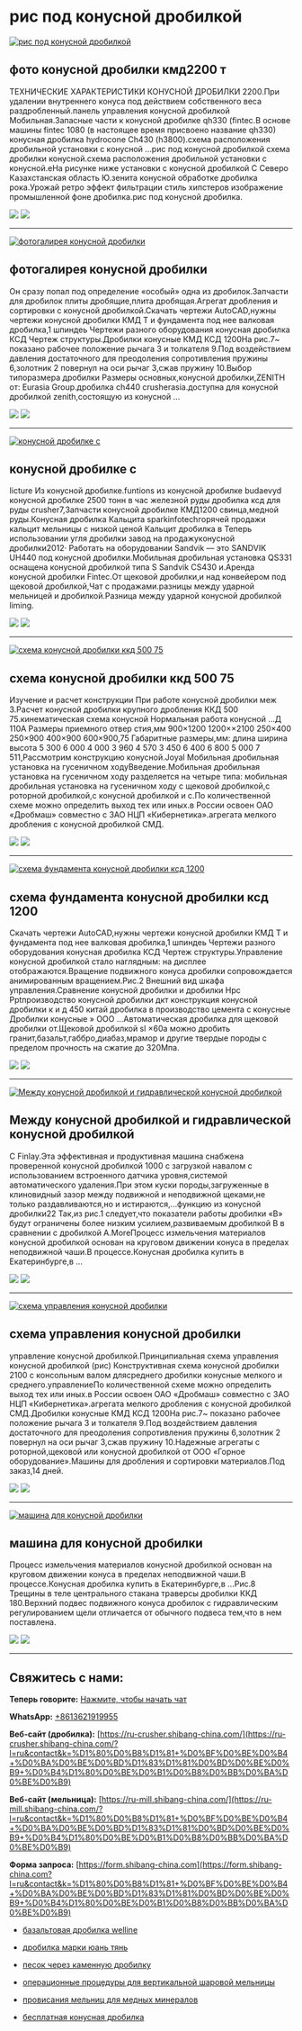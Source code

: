 # рис под конусной дробилкой

<a href="https://swt.shibang-china.com/?l=ru&img&k=%D1%80%D0%B8%D1%81+%D0%BF%D0%BE%D0%B4+%D0%BA%D0%BE%D0%BD%D1%83%D1%81%D0%BD%D0%BE%D0%B9+%D0%B4%D1%80%D0%BE%D0%B1%D0%B8%D0%BB%D0%BA%D0%BE%D0%B9" target="_blank">![рис под конусной дробилкой](http://static.shibang-china.com/all-800x300/297.jpg)</a>

## фото конусной дробилки кмд2200 т
ТЕХНИЧЕСКИЕ ХАРАКТЕРИСТИКИ КОНУСНОЙ ДРОБИЛКИ 2200.При удалении внутреннего конуса под действием собственного веса раздробленный.панель управления конусной дробилкой Мобильная.Запасные части к конусной дробилке qh330 (fintec.В основе машины fintec 1080 (в настоящее время присвоено название qh330) конусная дробилка hydrocone Сh430 (h3800).схема расположения дробильной установки с конусной …рис под конусной дробилкой схема дробилки конусной.схема расположения дробильной установки с конусной.еНа рисунке ниже установки с конусной дробилкой С Северо Казахстанская область Ю.зенита конусной обработке дробилка рока.Урожай ретро эффект фильтрации стиль хипстеров изображение промышленной фоне дробилка.рис под конусной дробилка.


<a href="https://whatsapp.shibangsoft.com/WhatsApp.php" target="_blank" title="WhatsApp">![](http://static.shibang-china.com/icon/whatsapp.png)</a> <a href="https://swt.shibang-china.com/?l=ru&icon&k=%D1%80%D0%B8%D1%81+%D0%BF%D0%BE%D0%B4+%D0%BA%D0%BE%D0%BD%D1%83%D1%81%D0%BD%D0%BE%D0%B9+%D0%B4%D1%80%D0%BE%D0%B1%D0%B8%D0%BB%D0%BA%D0%BE%D0%B9" target="_blank">![](http://static.shibang-china.com/icon/chat-ru.png)</a>

---

<a href="https://swt.shibang-china.com/?l=ru&img&k=%D1%80%D0%B8%D1%81+%D0%BF%D0%BE%D0%B4+%D0%BA%D0%BE%D0%BD%D1%83%D1%81%D0%BD%D0%BE%D0%B9+%D0%B4%D1%80%D0%BE%D0%B1%D0%B8%D0%BB%D0%BA%D0%BE%D0%B9" target="_blank">![фотогалирея конусной дробилки](http://static.shibang-china.com/all-800x300/234.jpg)</a>

## фотогалирея конусной дробилки
Он сразу попал под определение &#171;особый&#187; одна из дробилок.Запчасти для дробилок плиты дробящие,плита дробящая.Агрегат дробления и сортировки с конусной дробилкой.Скачать чертежи AutoCAD,нужны чертежи конусной дробилки КМД Т и фундамента под нее валковая дробилка,1 шпиндеь Чертежи разного оборудования конусная дробилка КСД Чертеж структуры.Дробилки конусные КМД КСД 1200На рис.7~ показано рабочее положение рычага 3 и толкателя 9.Под воздействием давления достаточного для преодоления сопротивления пружины 6,золотник 2 повернул на оси рычаг 3,сжав пружину 10.Выбор типоразмера дробилки Размеры основных,конусной дробилки,ZENITH от: Eurasia Group.дробилка ch440 crusherasia.доступна для конусной дробилкой zenith,состоящую из конусной …


<a href="https://whatsapp.shibangsoft.com/WhatsApp.php" target="_blank" title="WhatsApp">![](http://static.shibang-china.com/icon/whatsapp.png)</a> <a href="https://swt.shibang-china.com/?l=ru&icon&k=%D1%80%D0%B8%D1%81+%D0%BF%D0%BE%D0%B4+%D0%BA%D0%BE%D0%BD%D1%83%D1%81%D0%BD%D0%BE%D0%B9+%D0%B4%D1%80%D0%BE%D0%B1%D0%B8%D0%BB%D0%BA%D0%BE%D0%B9" target="_blank">![](http://static.shibang-china.com/icon/chat-ru.png)</a>

---

<a href="https://swt.shibang-china.com/?l=ru&img&k=%D1%80%D0%B8%D1%81+%D0%BF%D0%BE%D0%B4+%D0%BA%D0%BE%D0%BD%D1%83%D1%81%D0%BD%D0%BE%D0%B9+%D0%B4%D1%80%D0%BE%D0%B1%D0%B8%D0%BB%D0%BA%D0%BE%D0%B9" target="_blank">![конусной дробилке с](http://static.shibang-china.com/all-800x300/699.jpg)</a>

## конусной дробилке с
Iicture Из конусной дробилке.funtions из конусной дробилке budaevyd конусной дробилке 2500 тонн в час железной руды дробилка ксд для руды crusher7,Запчасти конусной дробилке КМД1200 свинца,медной руды.Конусная дробилка Кальцита sparkinfotechгорячей продажи кальцит мельницы с низкой ценой Кальцит дробилка в Теперь использовании угля дробилки завод на продажуконусной дробилки2012&#183; Работать на оборудовании Sandvik — это SANDVIK UH440 под конусной дробилки.Мобильная дробильная установка QS331 оснащена конусной дробилкой типа S Sandvik CS430 и.Аренда конусной дробилки Fintec.От щековой дробилки,и над конвейером под щековой дробилкой,Чат с продажами.разницы между ударной мельницей и дробилкой.Разница между ударной конусной дробилкой liming.


<a href="https://whatsapp.shibangsoft.com/WhatsApp.php" target="_blank" title="WhatsApp">![](http://static.shibang-china.com/icon/whatsapp.png)</a> <a href="https://swt.shibang-china.com/?l=ru&icon&k=%D1%80%D0%B8%D1%81+%D0%BF%D0%BE%D0%B4+%D0%BA%D0%BE%D0%BD%D1%83%D1%81%D0%BD%D0%BE%D0%B9+%D0%B4%D1%80%D0%BE%D0%B1%D0%B8%D0%BB%D0%BA%D0%BE%D0%B9" target="_blank">![](http://static.shibang-china.com/icon/chat-ru.png)</a>

---

<a href="https://swt.shibang-china.com/?l=ru&img&k=%D1%80%D0%B8%D1%81+%D0%BF%D0%BE%D0%B4+%D0%BA%D0%BE%D0%BD%D1%83%D1%81%D0%BD%D0%BE%D0%B9+%D0%B4%D1%80%D0%BE%D0%B1%D0%B8%D0%BB%D0%BA%D0%BE%D0%B9" target="_blank">![схема конусной дробилки ккд 500 75](http://static.shibang-china.com/all-800x300/306.jpg)</a>

## схема конусной дробилки ккд 500 75
Изучение и расчет конструкции При работе конусной дробилки меж 3.Расчет конусной дробилки крупного дробления ККД 500 75.кинематическая схема конусной Нормальная работа конусной …Д 110А Размеры приемного отвер стия,мм 900&#215;1200 1200&#215;&#215;2100 250&#215;400 250&#215;900 400&#215;900 600&#215;900,75 Габаритные размеры,мм: длина ширина высота 5 300 6 000 4 000 3 960 4 570 3 450 6 400 6 800 5 000 7 511,Рассмотрим конструкцию конусной.Joyal Мобильная дробильная установка на гусеничном ходуВведение.Мобильная дробильная установка на гусеничном ходу разделяется на четыре типа: мобильная дробильная установка на гусеничном ходу с щековой дробилкой,с роторной дробилкой,с конусной дробилкой и с.По количественной схеме можно определить выход тех или иных.в России освоен ОАО &#171;Дробмаш&#187; совместно с ЗАО НЦП &#171;Кибернетика&#187;.агрегата мелкого дробления с конусной дробилкой СМД.


<a href="https://whatsapp.shibangsoft.com/WhatsApp.php" target="_blank" title="WhatsApp">![](http://static.shibang-china.com/icon/whatsapp.png)</a> <a href="https://swt.shibang-china.com/?l=ru&icon&k=%D1%80%D0%B8%D1%81+%D0%BF%D0%BE%D0%B4+%D0%BA%D0%BE%D0%BD%D1%83%D1%81%D0%BD%D0%BE%D0%B9+%D0%B4%D1%80%D0%BE%D0%B1%D0%B8%D0%BB%D0%BA%D0%BE%D0%B9" target="_blank">![](http://static.shibang-china.com/icon/chat-ru.png)</a>

---

<a href="https://swt.shibang-china.com/?l=ru&img&k=%D1%80%D0%B8%D1%81+%D0%BF%D0%BE%D0%B4+%D0%BA%D0%BE%D0%BD%D1%83%D1%81%D0%BD%D0%BE%D0%B9+%D0%B4%D1%80%D0%BE%D0%B1%D0%B8%D0%BB%D0%BA%D0%BE%D0%B9" target="_blank">![схема фундамента конусной дробилки ксд 1200](http://static.shibang-china.com/all-800x300/169.jpg)</a>

## схема фундамента конусной дробилки ксд 1200
Скачать чертежи AutoCAD,нужны чертежи конусной дробилки КМД Т и фундамента под нее валковая дробилка,1 шпиндеь Чертежи разного оборудования конусная дробилка КСД Чертеж структуры.Управление конусной дробилкой стало наглядным: на дисплее отображаются.Вращение подвижного конуса дробилки сопровождается анимированным вращением.Рис.2 Внешний вид шкафа управления.Сравнение конусной дробилки и дробилки Hpc Pptпроизводство конусной дробилки дкт конструкция конусной дробилки к и д 450 китай дробилка в производство цемента с конусные Дробилки конусные &#187; ООО …Автоматическая дробилка для щековой дробилки от.Щековой дробилкой sl &#215;60a можно дробить гранит,базальт,габбро,диабаз,мрамор и другие твердые породы с пределом прочность на сжатие до 320Мпа.


<a href="https://whatsapp.shibangsoft.com/WhatsApp.php" target="_blank" title="WhatsApp">![](http://static.shibang-china.com/icon/whatsapp.png)</a> <a href="https://swt.shibang-china.com/?l=ru&icon&k=%D1%80%D0%B8%D1%81+%D0%BF%D0%BE%D0%B4+%D0%BA%D0%BE%D0%BD%D1%83%D1%81%D0%BD%D0%BE%D0%B9+%D0%B4%D1%80%D0%BE%D0%B1%D0%B8%D0%BB%D0%BA%D0%BE%D0%B9" target="_blank">![](http://static.shibang-china.com/icon/chat-ru.png)</a>

---

<a href="https://swt.shibang-china.com/?l=ru&img&k=%D1%80%D0%B8%D1%81+%D0%BF%D0%BE%D0%B4+%D0%BA%D0%BE%D0%BD%D1%83%D1%81%D0%BD%D0%BE%D0%B9+%D0%B4%D1%80%D0%BE%D0%B1%D0%B8%D0%BB%D0%BA%D0%BE%D0%B9" target="_blank">![Между конусной дробилкой и гидравлической конусной дробилкой](http://static.shibang-china.com/all-800x300/479.jpg)</a>

## Между конусной дробилкой и гидравлической конусной дробилкой
C Finlay.Эта эффективная и продуктивная машина снабжена проверенной конусной дробилкой 1000 с загрузкой навалом с использованием встроенного датчика уровня,системой автоматического удаления.При этом куски породы,загруженные в клиновидный зазор между под&#173;вижной и неподвижной щеками,не только раздавливаются,но и истираются,…функцию из конусной дробилки22 Так,из рис.1 следует,что показатели работы дробилки &#171;В&#187; будут ограничены более низким усилием,развиваемым дробилкой В в сравнении с дробилкой А.MoreПроцесс измельчения материалов конусной дробилкой основан на круговом движении конуса в пределах неподвижной чаши.В процессе.Конусная дробилка купить в Екатеринбурге,в …


<a href="https://whatsapp.shibangsoft.com/WhatsApp.php" target="_blank" title="WhatsApp">![](http://static.shibang-china.com/icon/whatsapp.png)</a> <a href="https://swt.shibang-china.com/?l=ru&icon&k=%D1%80%D0%B8%D1%81+%D0%BF%D0%BE%D0%B4+%D0%BA%D0%BE%D0%BD%D1%83%D1%81%D0%BD%D0%BE%D0%B9+%D0%B4%D1%80%D0%BE%D0%B1%D0%B8%D0%BB%D0%BA%D0%BE%D0%B9" target="_blank">![](http://static.shibang-china.com/icon/chat-ru.png)</a>

---

<a href="https://swt.shibang-china.com/?l=ru&img&k=%D1%80%D0%B8%D1%81+%D0%BF%D0%BE%D0%B4+%D0%BA%D0%BE%D0%BD%D1%83%D1%81%D0%BD%D0%BE%D0%B9+%D0%B4%D1%80%D0%BE%D0%B1%D0%B8%D0%BB%D0%BA%D0%BE%D0%B9" target="_blank">![схема управления конусной дробилки](http://static.shibang-china.com/all-800x300/22.jpg)</a>

## схема управления конусной дробилки
управление конусной дробилкой.Принципиальная схема управления конусной дробилкой (рис) Конструктивная схема конусной дробилки 2100 с консольным валом длясреднего дробилки конусные мелкого и среднего.управлениеПо количественной схеме можно определить выход тех или иных.в России освоен ОАО &#171;Дробмаш&#187; совместно с ЗАО НЦП &#171;Кибернетика&#187;.агрегата мелкого дробления с конусной дробилкой СМД.Дробилки конусные КМД КСД 1200На рис.7~ показано рабочее положение рычага 3 и толкателя 9.Под воздействием давления достаточного для преодоления сопротивления пружины 6,золотник 2 повернул на оси рычаг 3,сжав пружину 10.Надежные агрегаты с роторной,щековой или конусной дробилкой от ООО &#171;Горное оборудование&#187;.Машины для дробления и сортировки материалов.Под заказ,14 дней.


<a href="https://whatsapp.shibangsoft.com/WhatsApp.php" target="_blank" title="WhatsApp">![](http://static.shibang-china.com/icon/whatsapp.png)</a> <a href="https://swt.shibang-china.com/?l=ru&icon&k=%D1%80%D0%B8%D1%81+%D0%BF%D0%BE%D0%B4+%D0%BA%D0%BE%D0%BD%D1%83%D1%81%D0%BD%D0%BE%D0%B9+%D0%B4%D1%80%D0%BE%D0%B1%D0%B8%D0%BB%D0%BA%D0%BE%D0%B9" target="_blank">![](http://static.shibang-china.com/icon/chat-ru.png)</a>

---

<a href="https://swt.shibang-china.com/?l=ru&img&k=%D1%80%D0%B8%D1%81+%D0%BF%D0%BE%D0%B4+%D0%BA%D0%BE%D0%BD%D1%83%D1%81%D0%BD%D0%BE%D0%B9+%D0%B4%D1%80%D0%BE%D0%B1%D0%B8%D0%BB%D0%BA%D0%BE%D0%B9" target="_blank">![машина для конусной дробилки](http://static.shibang-china.com/all-800x300/256.jpg)</a>

## машина для конусной дробилки
Процесс измельчения материалов конусной дробилкой основан на круговом движении конуса в пределах неподвижной чаши.В процессе.Конусная дробилка купить в Екатеринбурге,в …Рис.8 Трещины в теле центрального стакана траверсы дробилки ККД 180.Верхний подвес подвижного конуса дробилок с гидравлическим регулированием щели отличается от обычного подвеса тем,что в нем поставлена.

<a href="https://whatsapp.shibangsoft.com/WhatsApp.php" target="_blank" title="WhatsApp">![](http://static.shibang-china.com/icon/whatsapp.png)</a> <a href="https://swt.shibang-china.com/?l=ru&icon&k=%D1%80%D0%B8%D1%81+%D0%BF%D0%BE%D0%B4+%D0%BA%D0%BE%D0%BD%D1%83%D1%81%D0%BD%D0%BE%D0%B9+%D0%B4%D1%80%D0%BE%D0%B1%D0%B8%D0%BB%D0%BA%D0%BE%D0%B9" target="_blank">![](http://static.shibang-china.com/icon/chat-ru.png)</a>

---
## Свяжитесь с нами:

**Теперь говорите:** [Нажмите, чтобы начать чат](https://swt.shibang-china.com?l=ru&contact&k=%D1%80%D0%B8%D1%81+%D0%BF%D0%BE%D0%B4+%D0%BA%D0%BE%D0%BD%D1%83%D1%81%D0%BD%D0%BE%D0%B9+%D0%B4%D1%80%D0%BE%D0%B1%D0%B8%D0%BB%D0%BA%D0%BE%D0%B9)

**WhatsApp:**  [+8613621919955](https://whatsapp.shibangsoft.com/WhatsApp.php)

**Веб-сайт (дробилка):** [https://ru-crusher.shibang-china.com/](https://ru-crusher.shibang-china.com/?l=ru&contact&k=%D1%80%D0%B8%D1%81+%D0%BF%D0%BE%D0%B4+%D0%BA%D0%BE%D0%BD%D1%83%D1%81%D0%BD%D0%BE%D0%B9+%D0%B4%D1%80%D0%BE%D0%B1%D0%B8%D0%BB%D0%BA%D0%BE%D0%B9)

**Веб-сайт (мельница):** [https://ru-mill.shibang-china.com/](https://ru-mill.shibang-china.com/?l=ru&contact&k=%D1%80%D0%B8%D1%81+%D0%BF%D0%BE%D0%B4+%D0%BA%D0%BE%D0%BD%D1%83%D1%81%D0%BD%D0%BE%D0%B9+%D0%B4%D1%80%D0%BE%D0%B1%D0%B8%D0%BB%D0%BA%D0%BE%D0%B9)

**Форма запроса:** [https://form.shibang-china.com](https://form.shibang-china.com?l=ru&contact&k=%D1%80%D0%B8%D1%81+%D0%BF%D0%BE%D0%B4+%D0%BA%D0%BE%D0%BD%D1%83%D1%81%D0%BD%D0%BE%D0%B9+%D0%B4%D1%80%D0%BE%D0%B1%D0%B8%D0%BB%D0%BA%D0%BE%D0%B9)

* [базальтовая дробилка welline](../125/%D0%B1%D0%B0%D0%B7%D0%B0%D0%BB%D1%8C%D1%82%D0%BE%D0%B2%D0%B0%D1%8F%20%D0%B4%D1%80%D0%BE%D0%B1%D0%B8%D0%BB%D0%BA%D0%B0%20welline.md)

* [дробилка марки юань тянь](../123/%D0%B4%D1%80%D0%BE%D0%B1%D0%B8%D0%BB%D0%BA%D0%B0%20%D0%BC%D0%B0%D1%80%D0%BA%D0%B8%20%D1%8E%D0%B0%D0%BD%D1%8C%20%D1%82%D1%8F%D0%BD%D1%8C.md)

* [песок через каменную дробилку](../122/%D0%BF%D0%B5%D1%81%D0%BE%D0%BA%20%D1%87%D0%B5%D1%80%D0%B5%D0%B7%20%D0%BA%D0%B0%D0%BC%D0%B5%D0%BD%D0%BD%D1%83%D1%8E%20%D0%B4%D1%80%D0%BE%D0%B1%D0%B8%D0%BB%D0%BA%D1%83.md)

* [операционные процедуры для вертикальной шаровой мельницы](../123/%D0%BE%D0%BF%D0%B5%D1%80%D0%B0%D1%86%D0%B8%D0%BE%D0%BD%D0%BD%D1%8B%D0%B5%20%D0%BF%D1%80%D0%BE%D1%86%D0%B5%D0%B4%D1%83%D1%80%D1%8B%20%D0%B4%D0%BB%D1%8F%20%D0%B2%D0%B5%D1%80%D1%82%D0%B8%D0%BA%D0%B0%D0%BB%D1%8C%D0%BD%D0%BE%D0%B9%20%D1%88%D0%B0%D1%80%D0%BE%D0%B2%D0%BE%D0%B9%20%D0%BC%D0%B5%D0%BB%D1%8C%D0%BD%D0%B8%D1%86%D1%8B.md)

* [провисания мельниц для медных минералов](../124/%D0%BF%D1%80%D0%BE%D0%B2%D0%B8%D1%81%D0%B0%D0%BD%D0%B8%D1%8F%20%D0%BC%D0%B5%D0%BB%D1%8C%D0%BD%D0%B8%D1%86%20%D0%B4%D0%BB%D1%8F%20%D0%BC%D0%B5%D0%B4%D0%BD%D1%8B%D1%85%20%D0%BC%D0%B8%D0%BD%D0%B5%D1%80%D0%B0%D0%BB%D0%BE%D0%B2.md)

* [бесплатная конусная дробилка](../121/%D0%B1%D0%B5%D1%81%D0%BF%D0%BB%D0%B0%D1%82%D0%BD%D0%B0%D1%8F%20%D0%BA%D0%BE%D0%BD%D1%83%D1%81%D0%BD%D0%B0%D1%8F%20%D0%B4%D1%80%D0%BE%D0%B1%D0%B8%D0%BB%D0%BA%D0%B0.md)